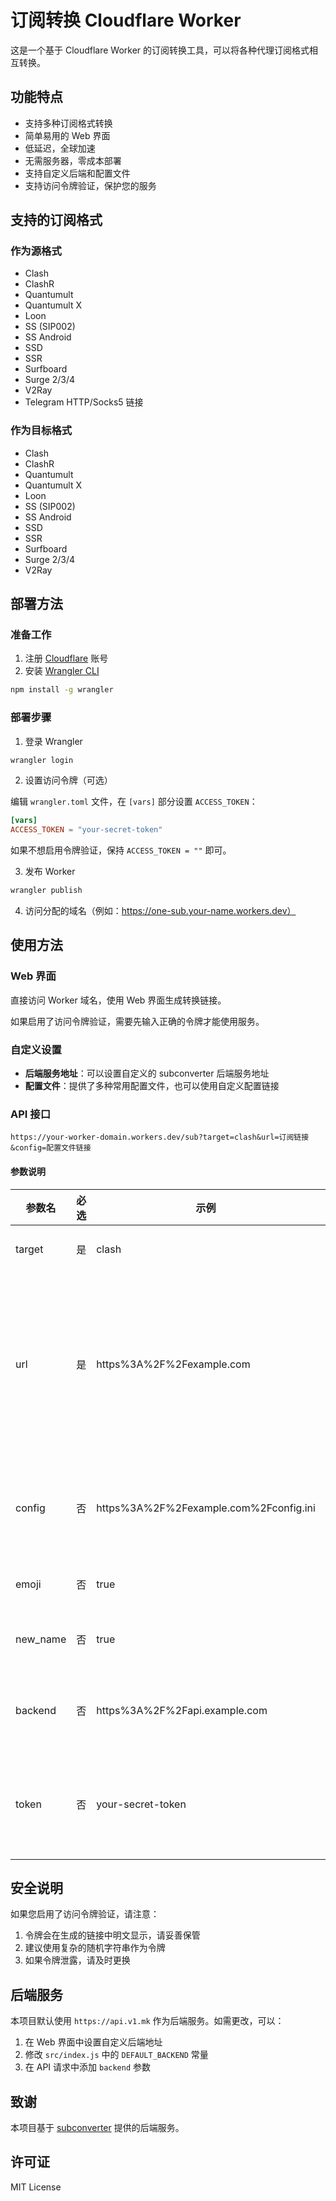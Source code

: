 # 订阅转换 Cloudflare Worker

这是一个基于 Cloudflare Worker 的订阅转换工具，可以将各种代理订阅格式相互转换。

## 功能特点

- 支持多种订阅格式转换
- 简单易用的 Web 界面
- 低延迟，全球加速
- 无需服务器，零成本部署
- 支持自定义后端和配置文件
- 支持访问令牌验证，保护您的服务

## 支持的订阅格式

### 作为源格式

- Clash
- ClashR
- Quantumult
- Quantumult X
- Loon
- SS (SIP002)
- SS Android
- SSD
- SSR
- Surfboard
- Surge 2/3/4
- V2Ray
- Telegram HTTP/Socks5 链接

### 作为目标格式

- Clash
- ClashR
- Quantumult
- Quantumult X
- Loon
- SS (SIP002)
- SS Android
- SSD
- SSR
- Surfboard
- Surge 2/3/4
- V2Ray

## 部署方法

### 准备工作

1. 注册 [Cloudflare](https://dash.cloudflare.com/sign-up) 账号
2. 安装 [Wrangler CLI](https://developers.cloudflare.com/workers/wrangler/install-and-update/)

```bash
npm install -g wrangler
```

### 部署步骤

1. 登录 Wrangler

```bash
wrangler login
```

2. 设置访问令牌（可选）

编辑 `wrangler.toml` 文件，在 `[vars]` 部分设置 `ACCESS_TOKEN`：

```toml
[vars]
ACCESS_TOKEN = "your-secret-token"
```

如果不想启用令牌验证，保持 `ACCESS_TOKEN = ""` 即可。

3. 发布 Worker

```bash
wrangler publish
```

4. 访问分配的域名（例如：https://one-sub.your-name.workers.dev）

## 使用方法

### Web 界面

直接访问 Worker 域名，使用 Web 界面生成转换链接。

如果启用了访问令牌验证，需要先输入正确的令牌才能使用服务。

### 自定义设置

- **后端服务地址**：可以设置自定义的 subconverter 后端服务地址
- **配置文件**：提供了多种常用配置文件，也可以使用自定义配置链接

### API 接口

```
https://your-worker-domain.workers.dev/sub?target=clash&url=订阅链接&config=配置文件链接
```

#### 参数说明

| 参数名 | 必选 | 示例 | 说明 |
| ----- | --- | ---- | ---- |
| target | 是 | clash | 目标订阅类型 |
| url | 是 | https%3A%2F%2Fexample.com | 原始订阅链接，需要 URL 编码，多个链接用 \| 分隔 |
| config | 否 | https%3A%2F%2Fexample.com%2Fconfig.ini | 配置文件链接，需要 URL 编码 |
| emoji | 否 | true | 是否启用 Emoji |
| new_name | 否 | true | 是否使用新命名 |
| backend | 否 | https%3A%2F%2Fapi.example.com | 自定义后端服务地址 |
| token | 否 | your-secret-token | 访问令牌（如果启用了令牌验证） |

## 安全说明

如果您启用了访问令牌验证，请注意：

1. 令牌会在生成的链接中明文显示，请妥善保管
2. 建议使用复杂的随机字符串作为令牌
3. 如果令牌泄露，请及时更换

## 后端服务

本项目默认使用 `https://api.v1.mk` 作为后端服务。如需更改，可以：

1. 在 Web 界面中设置自定义后端地址
2. 修改 `src/index.js` 中的 `DEFAULT_BACKEND` 常量
3. 在 API 请求中添加 `backend` 参数

## 致谢

本项目基于 [subconverter](https://github.com/tindy2013/subconverter) 提供的后端服务。

## 许可证

MIT License 